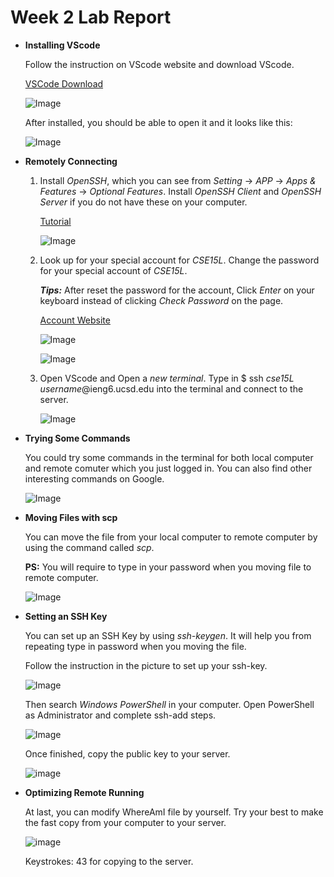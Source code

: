 # Week 2 Lab Report

* **Installing VScode**
    
    Follow the instruction on VScode website and download VScode.
    
    [VSCode Download](https://code.visualstudio.com/)

    ![Image](DownloadVScode.png)

    After installed, you should be able to open it and it looks like this:
    
    ![Image](VSCode.png)
    


* **Remotely Connecting**
    1. Install *OpenSSH*, which you can see from *Setting* -> *APP* -> *Apps & Features* -> *Optional Features*. Install *OpenSSH Client* and *OpenSSH Server* if you do not 
       have these on your computer.
       
       [Tutorial](https://docs.microsoft.com/en-us/windows-server/administration/openssh/openssh_install_firstuse)

       ![Image](OpenSSH.png)
       
    2. Look up for your special account for *CSE15L*. Change the password for your special account of *CSE15L*.

       ***Tips:***  After reset the password for the account, Click *Enter* on your keyboard instead of clicking *Check Password* on the page.

       [Account Website](https://sdacs.ucsd.edu/~icc/index.php)

       ![Image](ETS.png)

       ![Image](Password.png)

    3. Open VScode and Open a *new terminal*. Type in $ ssh *cse15L username*@ieng6.ucsd.edu into the terminal and connect to the server.
       
       ![Image](Login.png)
* **Trying Some Commands**
    
    You could try some commands in the terminal for both local computer and remote comuter which you just logged in. You can also find other interesting commands on Google.

    ![Image](Command.png)

* **Moving Files with scp**

    You can move the file from your local computer to remote computer by using the command called *scp*.
    
    **PS:** You will require to type in your password when you moving file to remote computer.

    ![Image](scp.png)

* **Setting an SSH Key**
    
    You can set up an SSH Key by using *ssh-keygen*. It will help you from repeating type in password when you moving the file.

    Follow the instruction in the picture to set up your ssh-key.

    ![Image](ssh-keygen.png)

    Then search *Windows PowerShell* in your computer. Open PowerShell as Administrator and complete ssh-add steps.

    ![Image](PowerShell-Admin.png)

    Once finished, copy the public key to your server.

    ![image](copy.png)

* **Optimizing Remote Running**

    At last, you can modify WhereAmI file by yourself. Try your best to make the fast copy from your computer to your server.

    ![image](CopyFile.png)

    Keystrokes: 43 for copying to the server.
    



